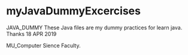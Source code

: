 # myJavaDummyExcercises
JAVA_DUMMY
These Java files are my dummy practices for learn java. Thanks 18 APR 2019 

MU_Computer Sience Faculty.
